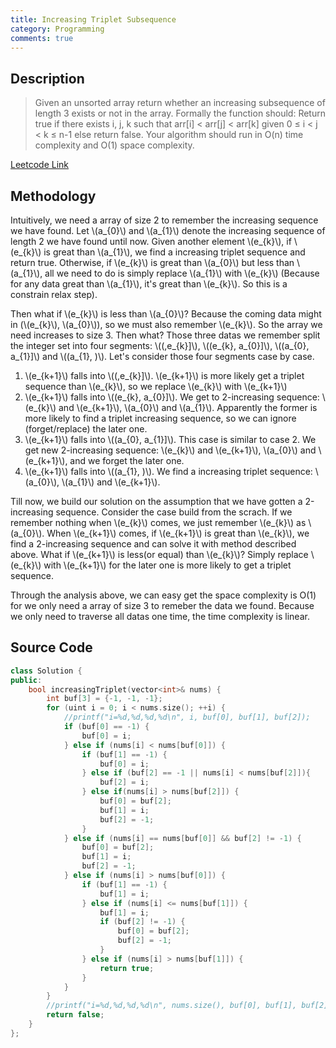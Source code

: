 ```yaml
---
title: Increasing Triplet Subsequence
category: Programming
comments: true
---
```

## Description
>Given an unsorted array return whether an increasing subsequence of length 3 exists or not in the array.
Formally the function should:
Return true if there exists i, j, k
such that arr[i] < arr[j] < arr[k] given 0 ≤ i < j < k ≤ n-1 else return false.
Your algorithm should run in O(n) time complexity and O(1) space complexity.

[Leetcode Link](https://leetcode.com/problems/increasing-triplet-subsequence)

## Methodology
Intuitively, we need a array of size 2 to remember the increasing sequence we have found. Let \\(a_{0}\\) and \\(a_{1}\\) denote the increasing sequence of length 2 we have found until now. Given another element \\(e_{k}\\), if \\(e_{k}\\) is great than \\(a_{1}\\), we find a increasing triplet sequence and return true. Otherwise, if \\(e_{k}\\) is great than \\(a_{0}\\) but less than \\(a_{1}\\), all we need to do is simply replace \\(a_{1}\\) with \\(e_{k}\\) (Because for any data great than \\(a_{1}\\), it's great than \\(e_{k}\\). So this is a constrain relax step).

Then what if \\(e_{k}\\) is less than \\(a_{0}\\)? Because the coming data might in (\\(e_{k}\\), \\(a_{0}\\)), so we must also remember \\(e_{k}\\). So the array we need increases to size 3. Then what? Those three datas we remember split the integer set into four segments: \\((,e_{k}]\\), \\((e_{k}, a_{0}]\\), \\((a_{0}, a_{1}]\\) and \\((a_{1}, )\\). Let's consider those four segments case by case.
1. \\(e_{k+1}\\) falls into \\((,e_{k}]\\). \\(e_{k+1}\\) is more likely get a triplet sequence than \\(e_{k}\\), so we replace \\(e_{k}\\) with \\(e_{k+1}\\)
2. \\(e_{k+1}\\) falls into \\((e_{k}, a_{0}]\\). We get to 2-increasing sequence: \\(e_{k}\\) and \\(e_{k+1}\\), \\(a_{0}\\) and \\(a_{1}\\). Apparently the former is more likely to find a triplet increasing sequence, so we can ignore (forget/replace) the later one.
3. \\(e_{k+1}\\) falls into \\((a_{0}, a_{1}]\\). This case is similar to case 2. We get new 2-increasing sequence:  \\(e_{k}\\) and \\(e_{k+1}\\), \\(a_{0}\\) and \\(e_{k+1}\\), and we forget the later one.
4. \\(e_{k+1}\\) falls into \\((a_{1}, )\\). We find a increasing triplet sequence: \\(a_{0}\\), \\(a_{1}\\) and \\(e_{k+1}\\).

Till now, we build our solution on the assumption that we have gotten a 2-increasing sequence. Consider the case build from the scrach. If we remember nothing when \\(e_{k}\\) comes, we just remember \\(e_{k}\\) as \\(a_{0}\\). When \\(e_{k+1}\\) comes, if \\(e_{k+1}\\) is great than \\(e_{k}\\), we find a 2-increasing sequence and can solve it with method described above. What if \\(e_{k+1}\\) is less(or equal) than \\(e_{k}\\)? Simply replace \\(e_{k}\\) with \\(e_{k+1}\\) for the later one is more likely to get a triplet sequence.

Through the analysis above, we can easy get the space complexity is O(1) for we only need a array of size 3 to remeber the data we found. Because we only need to traverse all datas one time, the time complexity is linear.

## Source Code
```C++
class Solution {
public:
    bool increasingTriplet(vector<int>& nums) {
        int buf[3] = {-1, -1, -1};
        for (uint i = 0; i < nums.size(); ++i) {
            //printf("i=%d,%d,%d,%d\n", i, buf[0], buf[1], buf[2]);
            if (buf[0] == -1) {
                buf[0] = i;
            } else if (nums[i] < nums[buf[0]]) {
                if (buf[1] == -1) {
                    buf[0] = i;
                } else if (buf[2] == -1 || nums[i] < nums[buf[2]]){
                    buf[2] = i;
                } else if(nums[i] > nums[buf[2]]) {
                    buf[0] = buf[2];
                    buf[1] = i;
                    buf[2] = -1;
                }
            } else if (nums[i] == nums[buf[0]] && buf[2] != -1) {
                buf[0] = buf[2];
                buf[1] = i;
                buf[2] = -1;
            } else if (nums[i] > nums[buf[0]]) {
                if (buf[1] == -1) {
                    buf[1] = i;
                } else if (nums[i] <= nums[buf[1]]) {
                    buf[1] = i;
                    if (buf[2] != -1) {
                        buf[0] = buf[2];
                        buf[2] = -1;
                    }
                } else if (nums[i] > nums[buf[1]]) {
                    return true;
                }
            }
        }
        //printf("i=%d,%d,%d,%d\n", nums.size(), buf[0], buf[1], buf[2]);
        return false;
    }
};
```
